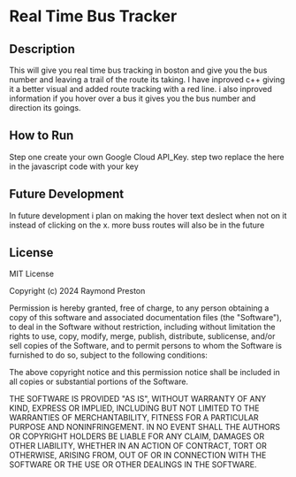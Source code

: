 # Real Time Bus Tracker

## Description
This will give you real time bus tracking in boston and give you the bus number and leaving a trail of the route its taking.
I have inproved c++ giving it a better visual and added route tracking with a red line.
i also inproved information if you hover over a bus it gives you the bus number and direction its goings.

## How to Run
Step one create your own Google Cloud API_Key.
step two replace the here in the javascript code with your key


## Future Development
In future development i plan on making the hover text deslect when not on it instead of clicking on the x.
more buss routes will also be in the future


## License
MIT License

Copyright (c) 2024 Raymond Preston

Permission is hereby granted, free of charge, to any person obtaining a copy
of this software and associated documentation files (the "Software"), to deal
in the Software without restriction, including without limitation the rights
to use, copy, modify, merge, publish, distribute, sublicense, and/or sell
copies of the Software, and to permit persons to whom the Software is
furnished to do so, subject to the following conditions:

The above copyright notice and this permission notice shall be included in all
copies or substantial portions of the Software.

THE SOFTWARE IS PROVIDED "AS IS", WITHOUT WARRANTY OF ANY KIND, EXPRESS OR
IMPLIED, INCLUDING BUT NOT LIMITED TO THE WARRANTIES OF MERCHANTABILITY,
FITNESS FOR A PARTICULAR PURPOSE AND NONINFRINGEMENT. IN NO EVENT SHALL THE
AUTHORS OR COPYRIGHT HOLDERS BE LIABLE FOR ANY CLAIM, DAMAGES OR OTHER
LIABILITY, WHETHER IN AN ACTION OF CONTRACT, TORT OR OTHERWISE, ARISING FROM,
OUT OF OR IN CONNECTION WITH THE SOFTWARE OR THE USE OR OTHER DEALINGS IN THE
SOFTWARE.

